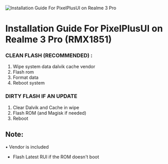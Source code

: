 ![Installation Guide For PixelPlusUI on Realme 3 Pro](https://i.imgur.com/pmZkslu.png "Installation")

# Installation Guide For PixelPlusUI on Realme 3 Pro (RMX1851)

### CLEAN FLASH (RECOMMENDED) : 
1. Wipe system data dalvik cache vendor 
2. Flash rom
3. Format data 
4. Reboot system 

### DIRTY FLASH IF AN UPDATE
1. Clear Dalvik and Cache in wipe
2. Flash ROM (and Magisk if needed)
3. Reboot

## Note: 
• Vendor is included
* Flash Latest RUI if the ROM doesn't boot
